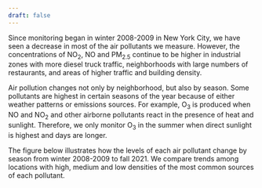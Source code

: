 ```yaml
---
draft: false
---
```


Since monitoring began in winter 2008-2009 in New York City, we have seen a decrease in most of the air pollutants we measure. However, the concentrations of NO<sub>2</sub>, NO and PM<sub>2.5</sub> continue to be higher in industrial zones with more diesel truck traffic, neighborhoods with large numbers of restaurants, and areas of higher traffic and building density.

Air pollution changes not only by neighborhood, but also by season. Some pollutants are highest in certain seasons of the year because of either weather patterns or emissions sources. For example, O<sub>3</sub> is produced when NO and NO<sub>2</sub> and other airborne pollutants react in the presence of heat and sunlight. Therefore, we only monitor O<sub>3</sub> in the summer when direct sunlight is highest and days are longer.

The figure below illustrates how the levels of each air pollutant change by season from winter 2008-2009 to fall 2021. We compare trends among locations with high, medium and low densities of the most common sources of each pollutant.